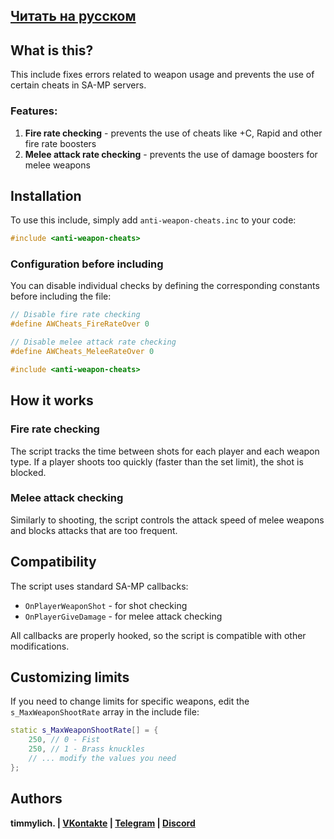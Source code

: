 ## [Читать на русском](README.ru.md)

## What is this?

This include fixes errors related to weapon usage and prevents the use of certain cheats in SA-MP servers.

### Features:

1. **Fire rate checking** - prevents the use of cheats like +C, Rapid and other fire rate boosters
2. **Melee attack rate checking** - prevents the use of damage boosters for melee weapons

## Installation

To use this include, simply add `anti-weapon-cheats.inc` to your code:

```cpp
#include <anti-weapon-cheats>
```

### Configuration before including

You can disable individual checks by defining the corresponding constants before including the file:

```cpp
// Disable fire rate checking
#define AWCheats_FireRateOver 0

// Disable melee attack rate checking
#define AWCheats_MeleeRateOver 0

#include <anti-weapon-cheats>
```

## How it works

### Fire rate checking
The script tracks the time between shots for each player and each weapon type. If a player shoots too quickly (faster than the set limit), the shot is blocked.

### Melee attack checking
Similarly to shooting, the script controls the attack speed of melee weapons and blocks attacks that are too frequent.

## Compatibility

The script uses standard SA-MP callbacks:
- `OnPlayerWeaponShot` - for shot checking
- `OnPlayerGiveDamage` - for melee attack checking

All callbacks are properly hooked, so the script is compatible with other modifications.

## Customizing limits

If you need to change limits for specific weapons, edit the `s_MaxWeaponShootRate` array in the include file:

```cpp
static s_MaxWeaponShootRate[] = {
    250, // 0 - Fist
    250, // 1 - Brass knuckles
    // ... modify the values you need
};
```

## Authors

**timmylich. | [VKontakte](https://vk.com/timmylich) | [Telegram](https://t.me/timmylich) | [Discord](http://discordapp.com/users/523177185062682685)**
